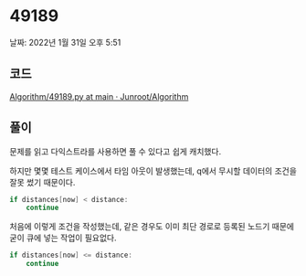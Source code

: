# 49189

날짜: 2022년 1월 31일 오후 5:51

## 코드

[Algorithm/49189.py at main · Junroot/Algorithm](https://github.com/Junroot/Algorithm/blob/main/programmers/49189.py)

## 풀이

문제를 읽고 다익스트라를 사용하면 풀 수 있다고 쉽게 캐치했다.

하지만 몇몇 테스트 케이스에서 타임 아웃이 발생했는데, q에서 무시할 데이터의 조건을 잘못 썼기 때문이다.

```java
if distances[now] < distance:
	continue
```

처음에 이렇게 조건을 작성했는데, 같은 경우도 이미 최단 경로로 등록된 노드기 때문에 굳이 큐에 넣는 작업이 필요없다.

```java
if distances[now] <= distance:
	continue
```